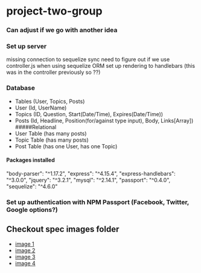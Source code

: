 # project-two-group

### Can adjust if we go with another idea

### Set up server
missing connection to sequelize sync
need to figure out if we use controller.js when using sequelize ORM
set up rendering to handlebars (this was in the controller previously so ??)

### Database
* Tables (User, Topics, Posts)
* User (Id, UserName)
* Topics (ID, Question, Start(Date/Time), Expires(Date/Time))
* Posts (Id, Headline, Position(for/against type input), Body, Links[Array])
#####Relational
* User Table (has many posts)
* Topic Table (has many posts)
* Post Table (has one User, has one Topic)

#### Packages installed
"body-parser": "^1.17.2",
"express": "^4.15.4",
"express-handlebars": "^3.0.0",
"jquery": "^3.2.1",
"mysql": "^2.14.1",
"passport": "^0.4.0",
"sequelize": "^4.6.0"

### Set up authentication with NPM Passport (Facebook, Twitter, Google options?)

## Checkout spec images folder
* [image 1](/spec_images/IMG1.JPG)
* [image 2](/spec_images/IMG2.JPG)
* [image 3](/spec_images/IMG3.JPG)
* [image 4](/spec_images/IMG4.JPG)
